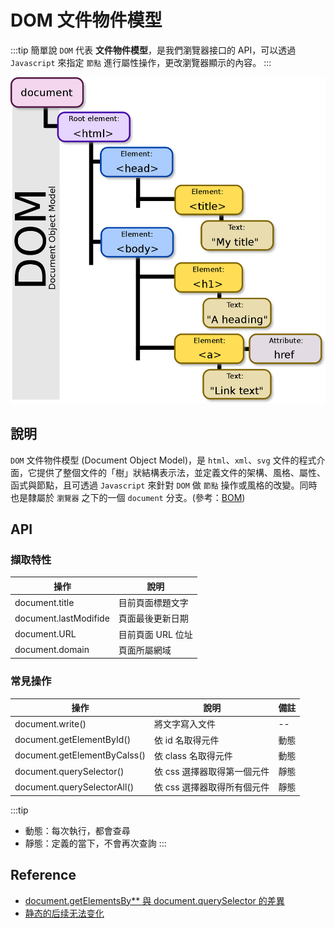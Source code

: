 # DOM 文件物件模型 
:::tip 簡單說
`DOM` 代表 **文件物件模型**，是我們瀏覽器接口的 API，可以透過 `Javascript` 來指定 `節點` 進行屬性操作，更改瀏覽器顯示的內容。
:::

![DOM img](./img/dom.png)

## 說明
`DOM` 文件物件模型 (Document Object Model)，是 `html`、`xml`、`svg` 文件的程式介面，它提供了整個文件的「樹」狀結構表示法，並定義文件的架構、風格、屬性、函式與節點，且可透過 `Javascript` 來針對 `DOM` 做 `節點` 操作或風格的改變。同時也是隸屬於 `瀏覽器` 之下的一個 `document` 分支。(參考：[BOM](./bom)) 

## API

### 擷取特性
|操作|說明|
|-|-|
|document.title|目前頁面標題文字|
|document.lastModifide|頁面最後更新日期|
|document.URL|目前頁面 URL 位址|
|document.domain|頁面所屬網域|

### 常見操作
|操作|說明|備註|
|-|-|-|
|document.write()|將文字寫入文件| -- |
|document.getElementById()|依 id 名取得元件| 動態 |
|document.getElementByCalss()|依 class 名取得元件| 動態 |
|document.querySelector()|依 css 選擇器取得第一個元件| 靜態 |
|document.querySelectorAll()|依 css 選擇器取得所有個元件| 靜態 |

:::tip
- 動態：每次執行，都會查尋
- 靜態：定義的當下，不會再次查詢
:::

## Reference
- [document.getElementsBy** 與 document.querySelector 的差異](https://ithelp.ithome.com.tw/articles/10191765)
- [静态的后续无法变化
](https://www.cnblogs.com/andy-lehhaxm/p/10784325.html)